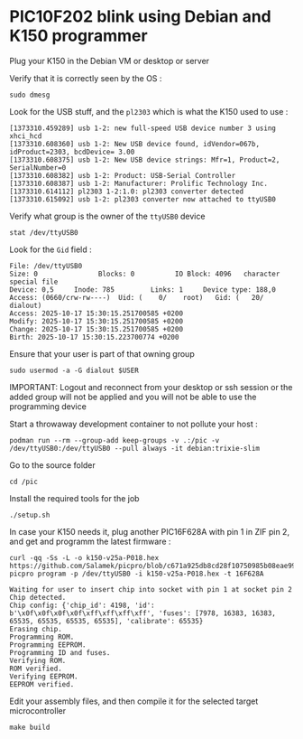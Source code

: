 # PIC10F202 blink using Debian and K150 programmer


Plug your K150 in the Debian VM or desktop or server

Verify that it is correctly seen by the OS :

    sudo dmesg

Look for the USB stuff, and the `pl2303` which is what the K150 used to use :

    [1373310.459289] usb 1-2: new full-speed USB device number 3 using xhci_hcd
    [1373310.608360] usb 1-2: New USB device found, idVendor=067b, idProduct=2303, bcdDevice= 3.00
    [1373310.608375] usb 1-2: New USB device strings: Mfr=1, Product=2, SerialNumber=0
    [1373310.608382] usb 1-2: Product: USB-Serial Controller
    [1373310.608387] usb 1-2: Manufacturer: Prolific Technology Inc.
    [1373310.614112] pl2303 1-2:1.0: pl2303 converter detected
    [1373310.615092] usb 1-2: pl2303 converter now attached to ttyUSB0

Verify what group is the owner of the `ttyUSB0` device

    stat /dev/ttyUSB0

Look for the `Gid` field :

    File: /dev/ttyUSB0
    Size: 0               Blocks: 0          IO Block: 4096   character special file
    Device: 0,5     Inode: 785         Links: 1     Device type: 188,0
    Access: (0660/crw-rw----)  Uid: (    0/    root)   Gid: (   20/ dialout)
    Access: 2025-10-17 15:30:15.251700585 +0200
    Modify: 2025-10-17 15:30:15.251700585 +0200
    Change: 2025-10-17 15:30:15.251700585 +0200
    Birth: 2025-10-17 15:30:15.223700774 +0200

Ensure that your user is part of that owning group

    sudo usermod -a -G dialout $USER

IMPORTANT: Logout and reconnect from your desktop or ssh session or the added group will not be applied and you will not be able to use the programming device

Start a throwaway development container to not pollute your host :

    podman run --rm --group-add keep-groups -v .:/pic -v /dev/ttyUSB0:/dev/ttyUSB0 --pull always -it debian:trixie-slim

Go to the source folder

    cd /pic

Install the required tools for the job

    ./setup.sh

In case your K150 needs it, plug another PIC16F628A with pin 1 in ZIF pin 2, and get and programm the latest firmware :

    curl -qq -Ss -L -o k150-v25a-P018.hex https://github.com/Salamek/picpro/blob/c671a925db8cd28f10750985b08eae99468e7fa7/firmwares/Firmware%20v25a%20(Protocol%20P018)/k150.hex
    picpro program -p /dev/ttyUSB0 -i k150-v25a-P018.hex -t 16F628A

    Waiting for user to insert chip into socket with pin 1 at socket pin 2
    Chip detected.
    Chip config: {'chip_id': 4198, 'id': b'\x0f\x0f\x0f\x0f\xff\xff\xff\xff', 'fuses': [7978, 16383, 16383, 65535, 65535, 65535, 65535], 'calibrate': 65535}
    Erasing chip.
    Programming ROM.
    Programming EEPROM.
    Programming ID and fuses.
    Verifying ROM.
    ROM verified.
    Verifying EEPROM.
    EEPROM verified.

Edit your assembly files, and then compile it for the selected target microcontroller

    make build
